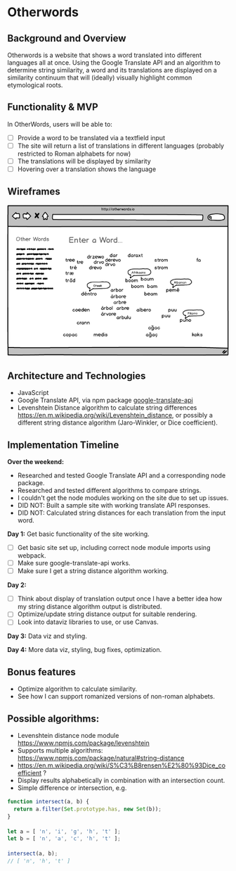 # Otherwords

## Background and Overview
Otherwords is a website that shows a word translated into different
languages all at once. Using the Google Translate API and an algorithm
to determine string similarity, a word and its translations are displayed on a
similarity continuum that will (ideally) visually highlight common
etymological roots.

## Functionality & MVP
In OtherWords, users will be able to:
- [ ] Provide a word to be translated via a textfield input
- [ ] The site will return a list of translations in different languages
(probably restricted to Roman alphabets for now)
- [ ] The translations will be displayed by similarity
- [ ] Hovering over a translation shows the language

## Wireframes
![Otherwords main](otherwords_main.png)

## Architecture and Technologies
- JavaScript
- Google Translate API, via npm package [google-translate-api](https://github.com/matheuss/google-translate-api)
- Levenshtein Distance algorithm to calculate string differences https://en.m.wikipedia.org/wiki/Levenshtein_distance, or possibly a
different string distance algorithm (Jaro-Winkler, or Dice coefficient).

## Implementation Timeline
__Over the weekend:__
- Researched and tested Google Translate API and a corresponding node
 package.
- Researched and tested different algorithms to compare strings.
- I couldn't get the node modules working on the site due to set up issues.
- DID NOT: Built a sample site with working translate API responses.
- DID NOT: Calculated string distances for each translation from the input word.

__Day 1:__ Get basic functionality of the site working.

- [ ] Get basic site set up, including correct node module imports using
 webpack.
- [ ] Make sure google-translate-api works.
- [ ] Make sure I get a string distance algorithm working.

__Day 2:__

- [ ] Think about display of translation output once I have a
 better idea how my string distance algorithm output is distributed.
- [ ] Optimize/update string distance output for suitable rendering.
- [ ] Look into dataviz libraries to use, or use Canvas.

__Day 3:__ Data viz and styling.

__Day 4:__ More data viz, styling, bug fixes, optimization.

## Bonus features
- Optimize algorithm to calculate similarity.
- See how I can support romanized versions of non-roman alphabets.

## Possible algorithms:
- Levenshtein distance node module https://www.npmjs.com/package/levenshtein
- Supports multiple algorithms: https://www.npmjs.com/package/natural#string-distance
- https://en.m.wikipedia.org/wiki/S%C3%B8rensen%E2%80%93Dice_coefficient ?
- Display results alphabetically in combination with an intersection count.
- Simple difference or intersection, e.g.

```javascript
function intersect(a, b) {
  return a.filter(Set.prototype.has, new Set(b));
}

let a = [ 'n', 'i', 'g', 'h', 't' ];
let b = [ 'n', 'a', 'c', 'h', 't' ];

intersect(a, b);
// [ 'n', 'h', 't' ]
```
